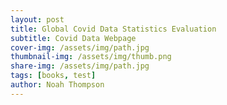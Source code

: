 ```yaml
---
layout: post
title: Global Covid Data Statistics Evaluation
subtitle: Covid Data Webpage
cover-img: /assets/img/path.jpg
thumbnail-img: /assets/img/thumb.png
share-img: /assets/img/path.jpg
tags: [books, test]
author: Noah Thompson
---
```

